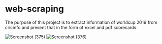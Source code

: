 # web-scraping
The purpose of this project is to extract information of worldcup 2019 from cricinfo and present that in the form of excel and pdf scorecards

![Screenshot (375)](https://user-images.githubusercontent.com/68505696/142723155-33c77952-aa79-4ed5-8948-c0f63ec34c88.png)
![Screenshot (376)](https://user-images.githubusercontent.com/68505696/142723152-185c469c-03e7-42b5-bc07-f386d9ffd36a.png)

